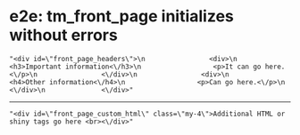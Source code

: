 # e2e: tm_front_page initializes without errors

    "<div id=\"front_page_headers\">\n                <div>\n                  <h3>Important information<\/h3>\n                  <p>It can go here.<\/p>\n                <\/div>\n                <div>\n                  <h4>Other information<\/h4>\n                  <p>Can go here.<\/p>\n                <\/div>\n              <\/div>"

---

    "<div id=\"front_page_custom_html\" class=\"my-4\">Additional HTML or shiny tags go here <br><\/div>"

